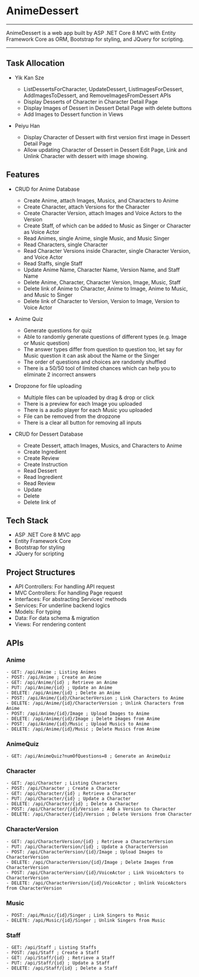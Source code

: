 # AnimeDessert

---

AnimeDessert is a web app built by ASP .NET Core 8 MVC with Entity Framework Core as ORM, Bootstrap for styling, and JQuery for scripting.

---

## Task Allocation

- Yik Kan Sze
    - ListDessertsForCharacter, UpdateDessert, ListImagesForDessert, AddImagesToDessert, and RemoveImagesFromDessert APIs
    - Display Desserts of Character in Character Detail Page
    - Display Images of Dessert in Dessert Detail Page with delete buttons
    - Add Images to Dessert function in Views

- Peiyu Han
    - Display Character of Dessert with first version first image in Dessert Detail Page
    - Allow updating Character of Dessert in Dessert Edit Page, Link and Unlink Character with dessert with image showing.

## Features

- CRUD for Anime Database
    - Create Anime, attach Images, Musics, and Characters to Anime
    - Create Character, attach Versions for the Character
    - Create Character Version, attach Images and Voice Actors to the Version
    - Create Staff, of which can be added to Music as Singer or Character as Voice Actor
    - Read Animes, single Anime, single Music, and Music Singer
    - Read Characters, single Character
    - Read Character Versions inside Character, single Character Version, and Voice Actor
    - Read Staffs, single Staff
    - Update Anime Name, Character Name, Version Name, and Staff Name
    - Delete Anime, Character, Character Version, Image, Music, Staff
    - Delete link of Anime to Character, Anime to Image, Anime to Music, and Music to Singer
    - Delete link of Character to Version, Version to Image, Version to Voice Actor
    
- Anime Quiz
    - Generate questions for quiz
    - Able to randomly generate questions of different types (e.g. Image or Music question)
    - The answer types differ from question to question too, let say for Music question it can ask about the Name or the Singer
    - The order of questions and choices are randomly shuffled
    - There is a 50/50 tool of limited chances which can help you to eliminate 2 incorrect answers
    
- Dropzone for file uploading
    - Multiple files can be uploaded by drag & drop or click
    - There is a preview for each Image you uploaded
    - There is a audio player for each Music you uploaded
    - File can be removed from the dropzone
    - There is a clear all button for removing all inputs

- CRUD for Dessert Database
    - Create Dessert, attach Images, Musics, and Characters to Anime
    - Create Ingredient
    - Create Review
    - Create Instruction
    - Read Dessert
    - Read Ingredient
    - Read Review
    - Update 
    - Delete 
    - Delete link of 
 
## Tech Stack

- ASP .NET Core 8 MVC app
- Entity Framework Core
- Bootstrap for styling
- JQuery for scripting

## Project Structures

- API Controllers: For handling API request
- MVC Controllers: For handling Page request
- Interfaces: For abstracting Services' methods
- Services: For underline backend logics
- Models: For typing
- Data: For data schema & migration
- Views: For rendering content

## APIs

### Anime
    - GET: /api/Anime ; Listing Animes
    - POST: /api/Anime ; Create an Anime
    - GET: /api/Anime/{id} ; Retrieve an Anime
    - PUT: /api/Anime/{id} ; Update an Anime
    - DELETE: /api/Anime/{id} ; Delete an Anime
    - POST: /api/Anime/{id}/CharacterVersion ; Link Characters to Anime
    - DELETE: /api/Anime/{id}/CharacterVersion ; Unlink Characters from Anime
    - POST: /api/Anime/{id}/Image ; Upload Images to Anime
    - DELETE: /api/Anime/{id}/Image ; Delete Images from Anime
    - POST: /api/Anime/{id}/Music ; Upload Musics to Anime
    - DELETE: /api/Anime/{id}/Music ; Delete Musics from Anime

### AnimeQuiz
    - GET: /api/AnimeQuiz?numOfQuestions=8 ; Generate an AnimeQuiz

### Character
    - GET: /api/Character ; Listing Characters
    - POST: /api/Character ; Create a Character
    - GET: /api/Character/{id} ; Retrieve a Character
    - PUT: /api/Character/{id} ; Update a Character
    - DELETE: /api/Character/{id} ; Delete a Character
    - POST: /api/Character/{id}/Version ; Add a Version to Character
    - DELETE: /api/Character/{id}/Version ; Delete Versions from Character

### CharacterVersion
    - GET: /api/CharacterVersion/{id} ; Retrieve a CharacterVersion
    - PUT: /api/CharacterVersion/{id} ; Update a CharacterVersion
    - POST: /api/CharacterVersion/{id}/Image ; Upload Images to CharacterVersion
    - DELETE: /api/CharacterVersion/{id}/Image ; Delete Images from CharacterVersion
    - POST: /api/CharacterVersion/{id}/VoiceActor ; Link VoiceActors to CharacterVersion
    - DELETE: /api/CharacterVersion/{id}/VoiceActor ; Unlink VoiceActors from CharacterVersion
 
### Music
    - POST: /api/Music/{id}/Singer ; Link Singers to Music
    - DELETE: /api/Music/{id}/Singer ; Unlink Singers from Music

### Staff
    - GET: /api/Staff ; Listing Staffs
    - POST: /api/Staff ; Create a Staff
    - GET: /api/Staff/{id} ; Retrieve a Staff
    - PUT: /api/Staff/{id} ; Update a Staff
    - DELETE: /api/Staff/{id} ; Delete a Staff
